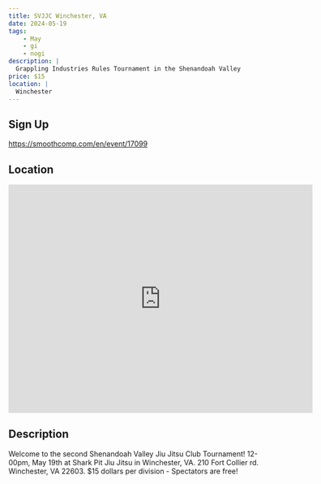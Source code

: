 ```yaml
---
title: SVJJC Winchester, VA
date: 2024-05-19
tags:
    - May
    - gi 
    - nogi 
description: |
  Grappling Industries Rules Tournament in the Shenandoah Valley
price: $15
location: |
  Winchester
---
```

## Sign Up
https://smoothcomp.com/en/event/17099

## Location
<iframe src="https://www.google.com/maps/embed?pb=!1m18!1m12!1m3!1d12345.6789!2d-78.1485154!3d39.1975451!2m3!1f0!2f0!3f0!3m2!1i1024!2i768!4f13.1!3m3!1m2!1s0x0%3A0x0!2z39.1975451!5e0!3m2!1sen!2sus!4v1234567890" width="600" height="450" style="border:0;" allowfullscreen="" loading="lazy"></iframe>

## Description
Welcome to the second Shenandoah Valley Jiu Jitsu Club Tournament! 12-00pm, May 19th at Shark Pit Jiu Jitsu in Winchester, VA. 210 Fort Collier rd. Winchester, VA 22603. $15 dollars per division - Spectators are free!